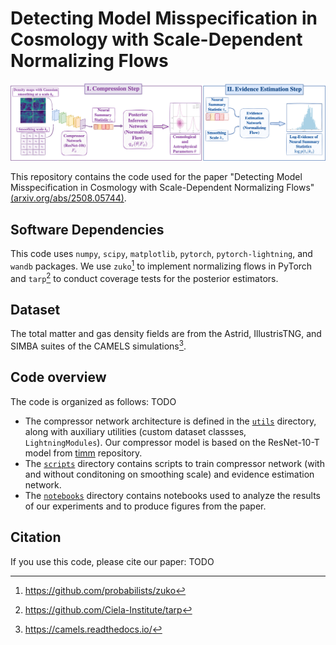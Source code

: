 # Detecting Model Misspecification in Cosmology with Scale-Dependent Normalizing Flows

![Figure](paper_plots/pipeline.png)

This repository contains the code used for the paper "Detecting Model Misspecification in Cosmology with Scale-Dependent Normalizing Flows" [(arxiv.org/abs/2508.05744)](https://www.arxiv.org/abs/2508.05744).

## Software Dependencies
This code uses `numpy`, `scipy`, `matplotlib`, `pytorch`, `pytorch-lightning`, and `wandb` packages. 
We use `zuko`[^1] to implement normalizing flows in PyTorch and `tarp`[^2] to conduct coverage tests for the posterior estimators.

## Dataset
The total matter and gas density fields are from the Astrid, IllustrisTNG, and SIMBA suites of the CAMELS simulations[^3].

## Code overview
The code is organized as follows: TODO
- The compressor network architecture is defined in the [`utils`](utils/) directory, along with auxiliary utilities (custom dataset classses, `LightningModules`). Our compressor model is based on the ResNet-10-T model from [timm](https://huggingface.co/timm/resnet10t.c3_in1k) repository.
- The [`scripts`](scripts/) directory contains scripts to train compressor network (with and without conditoning on smoothing scale) and evidence estimation network.
- The [`notebooks`](notebooks/) directory contains notebooks used to analyze the results of our experiments and to produce figures from the paper.

## Citation

If you use this code, please cite our paper: TODO

[^1]: <https://github.com/probabilists/zuko>
[^2]: <https://github.com/Ciela-Institute/tarp>
[^3]: <https://camels.readthedocs.io/>

